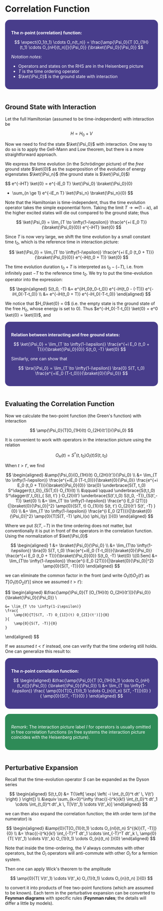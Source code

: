 <style>
    .katex {
        font-size: 1.1em;
    }
    .remark {
        border-radius: 15px;
        padding: 20px;
        background-color: SeaGreen;
        color: White;
    }
    .result {
        border-radius: 15px;
        padding: 20px;
        background-color: DarkSlateBlue;
        color: White;
    }
</style>

# Correlation Function

<div class="result">

**The $n$-point (correlation) function:**

$$
\expect{O_1(t_1) \cdots O_n(t_n)}
= \frac{\amp{\Psi_0}{T [O_{1H}(t_1) \cdots O_{nH}(t_n)]}{\Psi_0}}
{\braket{\Psi_0}{\Psi_0}}
$$

*Notation notes*:

- Operators and states on the RHS are in the Heisenberg picture
- $T$ is the time ordering operator
- $\ket{\Psi_0}$ is the ground state with interaction

</div><br>

## Ground State with Interaction

Let the full Hamiltonian (assumed to be time-independent) with interaction be 

$$
H = H_0 + V
$$

Now we need to find the state $\ket{\Psi_0}$ with interaction. One way to do so is to apply the Gell-Mann and Low theorem, but there is a more straightforward approach. 

We express the time evolution (in the Schrödinger picture) of the *free* ground state $\ket{0}$ as the superposition of the evolution of energy eigenstates $\ket{\Psi_n}$ (the ground state is $\ket{\Psi_0}$)

$$
e^{-iHT} \ket{0}
= e^{-iE_0 T} \ket{\Psi_0} \braket{\Psi_0}{0}
+ \sum_{n \ge 1} e^{-iE_n T} \ket{\Psi_n} \braket{\Psi_n}{0}
$$

Note that the Hamiltonian is time-independent, thus the time evolution operator takes the simple exponential form. Taking the limit $T \to \infty(1-i\epsilon)$, all the higher excited states will die out compared to the ground state; thus

$$
\ket{\Psi_0} = \lim_{T \to \infty(1-i\epsilon)}
\frac{e^{+i E_0 T}}{\braket{\Psi_0}{0}}
e^{-iHT} \ket{0}
$$

Since $T$ is now very large, we shift the time evolution by a small constant time $t_0$, which is the reference time in interaction picture:

$$
\ket{\Psi_0} = \lim_{T \to \infty(1-i\epsilon)}
\frac{e^{+i E_0 (t_0 + T)}}{\braket{\Psi_0}{0}}
e^{-iH(t_0 + T)} \ket{0}
$$

The time evolution duration $t_0 + T$ is interpreted as $t_0 - (-T)$, i.e. from infinitely past $-T$ to the reference time $t_0$. We try to put the time-evolution operator into the expression:

$$
\begin{aligned}
    S(t_0, -T) &= e^{iH_0(t_0-t_0)}
    e^{-iH(t_0 - (-T))} e^{-iH_0(-T-t_0)}
    \\
    &= e^{-iH(t_0 + T)} e^{-iH_0(-T-t_0)}
\end{aligned}
$$

We notice that $H_0\ket{0} = 0$ (i.e. the empty state is the ground state of the free $H_0$, whose energy is set to 0). Thus $e^{-iH_0(-T-t_0)} \ket{0} = e^0 \ket{0} = \ket{0}$, and

<div class="result">

**Relation between interacting and free ground states:**

$$
\ket{\Psi_0} = \lim_{T \to \infty(1-i\epsilon)}
\frac{e^{+i E_0 (t_0 + T)}}{\braket{\Psi_0}{0}}
S(t_0, -T) \ket{0}
$$

Similarly, one can show that

$$
\bra{\Psi_0}
= \lim_{T \to \infty(1-i\epsilon)} \bra{0}
S(T, t_0) \frac{e^{+iE_0 (T-t_0)}}{\braket{0}{\Psi_0}}
$$

</div><br>

## Evaluating the Correlation Function

Now we calculate the two-point function (the Green's function) with interaction

$$
\amp{\Psi_0}{T[O_{1H}(t) O_{2H}(t')]}{\Psi_0}
$$

It is convenient to work with operators in the interaction picture using the relation

$$
O_H(t) = S^\dagger(t,t_0) O_I(t) S(t,t_0)
$$

When $t > t'$, we find

$$
\begin{aligned}
    &\amp{\Psi_0}{O_{1H}(t) O_{2H}(t')}{\Psi_0}
    \\
    &= \lim_{T \to \infty(1-i\epsilon)}
    \frac{e^{+iE_0 (T-t_0)}}{\braket{0}{\Psi_0}} 
    \frac{e^{+i E_0 (t_0 + T)}}{\braket{\Psi_0}{0}}
    \bra{0} 
    \underbrace{S(T, t_0) S^\dagger(t,t_0)}_{S(T,t)} 
    O_{1I}(t)
    \\ &\qquad \qquad
    \underbrace{S(t,t_0) S^\dagger(t',t_0)}_{
        S(t, t')
    } O_{2I}(t') 
    \underbrace{S(t',t_0) S(t_0, -T)}_{S(t',-T)} 
    \ket{0}
    \\
    &= \lim_{T \to \infty(1-i\epsilon)}
    \frac{e^{i E_0 (2T)}}{|\braket{0}{\Psi_0}|^2}
    \amp{0}{S(T, t) O_{1I}(t) S(t, t') O_{2I}(t') S(t', -T) }{0}
    \\
    &= \lim_{T \to \infty(1-i\epsilon)}
    \frac{e^{i E_0 (2T)}}{|\braket{0}{\Psi_0}|^2}
    \amp{0}{T[S(T, -T) \phi_I(x) \phi_I(y) ]}{0}
\end{aligned}
$$

Where we put $S(T,-T)$ in the time ordering does not matter, but conventionally it is put in front of the operators in the correlation function. Using the normalization of $\ket{\Psi_0}$

$$
\begin{aligned}
    1 &= \braket{\Psi_0}{\Psi_0}
    \\
    &= \lim_{T\to \infty(1-i\epsilon)}
    \bra{0} S(T, t_0) 
    \frac{e^{+iE_0 (T-t_0)}}{\braket{0}{\Psi_0}}
    \frac{e^{+i E_0 (t_0 + T)}}{\braket{\Psi_0}{0}}
    S(t_0, -T) \ket{0}
    \\[0.5em]
    &= \lim_{T\to \infty(1-i\epsilon)}
    \frac{e^{i E_0 (2T)}}{|\braket{0}{\Psi_0}|^2}
    \amp{0}{S(T, -T)}{0}
\end{aligned}
$$

we can eliminate the common factor in the front (and write $O_1(t) O_2(t')$ as $T[O_1(t) O_2(t')]$ since we assumed $t > t'$):

$$
\begin{aligned}
    &\frac{\amp{\Psi_0}{T [O_{1H}(t) O_{2H}(t')]}{\Psi_0}}
    {\braket{\Psi_0}{\Psi_0}}
    \\
    
    &= \lim_{T \to \infty(1-i\epsilon)}
    \frac{
        \amp{0}{T[S(T, -T) O_{1I}(t) O_{2I}(t')]}{0}
    }{
        \amp{0}{S(T, -T)}{0}
    }
\end{aligned}
$$

If we assumed $t < t'$ instead, one can verify that the time ordering still holds. One can generalize this result to:

<div class="result">

**The $n$-point correlation function:**

$$
\begin{aligned}
    &\frac{\amp{\Psi_0}{T [O_{1H}(t_1) \cdots O_{nH}(t_n)]}{\Psi_0}}
    {\braket{\Psi_0}{\Psi_0}}
    \\
    &= \lim_{T \to \infty(1-i\epsilon)}
    \frac{
        \amp{0}{T[O_{1}(t_1) \cdots O_{n}(t_n) S(T, -T)]}{0}
    }{
        \amp{0}{S(T, -T)}{0}
    }
\end{aligned}
$$

</div><br>

<div class="remark">

*Remark*: The interaction picture label $I$ for operators is usually omitted in free correlation functions (in free systems the interaction picture coincides with the Heisenberg picture).

</div><br>

## Perturbative Expansion

Recall that the time-evolution operator $S$ can be expanded as the Dyson series

$$
\begin{aligned}
    S(t,t_0) &= T{\left[ \exp{
        \left(
            -i \int_{t_0}^t dt' \, V(t')
        \right)
    } \right]}
    \\ &\equiv
    \sum_{k=0}^\infty \frac{(-i)^k}{k!} 
    \int_{t_0}^t dt'_1 \cdots 
    \int_{t_0}^t dt'_k \,
    T[V(t'_1) \cdots V(t'_k)]
\end{aligned}
$$

we can then also expand the correlation function; the $k$th order term (of the numerator) is

$$
\begin{aligned}
    &\amp{0}{T[O_{1I}(t_1) \cdots O_{nI}(t_n) S^{(k)}(T, -T)]}{0}
    \\
    &= \frac{(-i)^k}{k!} 
    \int_{-T}^T dt'_1 \cdots 
    \int_{-T}^T dt'_k \,
    \amp{0}{T[
        V(t'_1) \cdots V(t'_k)
        O_{1}(t_1) \cdots O_{n}(t_n)
    ]}{0}
\end{aligned}
$$

Note that inside the time-ordering, the $V$ always commutes with other operators, but the $O_I$ operators will anti-commute with other $O_I$ for a fermion system.

Then one can apply Wick's theorem to the amplitude

$$
\amp{0}{T[
    V(t'_1) \cdots V(t'_k)
    O_{1}(t_1) \cdots O_{n}(t_n)
]}{0}
$$

to convert it into products of free two-point functions (which are assumed to be known). Each term in the perturbative expansion can be converted to **Feynman diagrams** with specific rules (**Feynman rules**; the details will differ a little by models).
